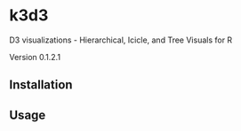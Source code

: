 # k3d3
D3 visualizations - Hierarchical, Icicle, and Tree Visuals for R

Version 0.1.2.1

## Installation

## Usage



